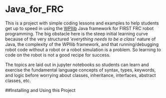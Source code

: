 # Java_for_FRC

This is a project with simple coding lessons and examples to help students get up
to speed in using the [WPIlib](https://docs.wpilib.org/en/stable/) Java framework
for FIRST FRC robot programming. The big
obstacle here is the steep initial learning curve because of the very
structured *'everything needs to be a class'* nature of Java, the complexity
of the WPIlib framework, and that running/debugging robot code without a robot or
a robot simulation is a problem. So learning to code on the robot is not a good
recipe for success.

The topics are laid out in jupyter notebooks so students can learn and exercise
the fundamental language concepts of syntax, types, keywords, and logic before
worrying about classes, inheritance, interfaces, abstract classes, etc.

##Installing and Using this Project
